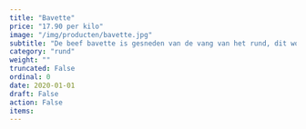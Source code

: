 ```yaml
---
title: "Bavette"
price: "17.90 per kilo"
image: "/img/producten/bavette.jpg"
subtitle: "De beef bavette is gesneden van de vang van het rund, dit wordt ook wel werkvlees genoemd en dat heeft de naam erg mals te zijn. Het vlees is grover van structuur maar zeer mals en krachtig van smaak."
category: "rund"
weight: ""
truncated: False
ordinal: 0
date: 2020-01-01
draft: False
action: False
items: 
---
```

